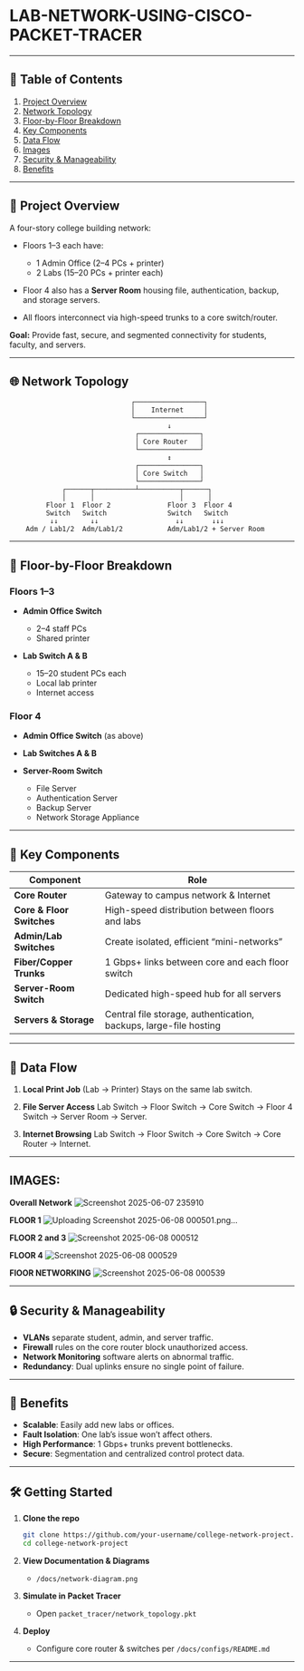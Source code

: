 # LAB-NETWORK-USING-CISCO-PACKET-TRACER

---

## 📖 Table of Contents

1. [Project Overview](#project-overview)
2. [Network Topology](#network-topology)
3. [Floor-by-Floor Breakdown](#floor-by-floor-breakdown)
4. [Key Components](#key-components)
5. [Data Flow](#data-flow)
6. [Images](#IMAGES)
7. [Security & Manageability](#security--manageability)
8. [Benefits](#benefits)

---

## 🚀 Project Overview

A four-story college building network:

* Floors 1–3 each have:

  * 1 Admin Office (2–4 PCs + printer)
  * 2 Labs (15–20 PCs + printer each)
* Floor 4 also has a **Server Room** housing file, authentication, backup, and storage servers.
* All floors interconnect via high-speed trunks to a core switch/router.

**Goal:** Provide fast, secure, and segmented connectivity for students, faculty, and servers.

---

## 🌐 Network Topology

```text
                              ┌─────────────────┐  
                              │    Internet     │  
                              └─────────────────┘  
                                       ↓         
                               ┌───────────────┐  
                               │ Core Router   │  
                               └───────────────┘  
                                       ↕         
                               ┌───────────────┐  
                               │ Core Switch   │  
                               └───────────────┘  
             ┌──────┬──────────┴──────────┬──────┐
             │      │                     │      │
         Floor 1  Floor 2              Floor 3  Floor 4
         Switch   Switch               Switch   Switch
          ↓↓        ↓↓                   ↓↓       ↓↓↓
    Adm / Lab1/2  Adm/Lab1/2           Adm/Lab1/2 + Server Room
```

---

## 🏢 Floor-by-Floor Breakdown

### Floors 1–3

* **Admin Office Switch**

  * 2–4 staff PCs
  * Shared printer

* **Lab Switch A & B**

  * 15–20 student PCs each
  * Local lab printer
  * Internet access

### Floor 4

* **Admin Office Switch** (as above)
* **Lab Switches A & B**
* **Server-Room Switch**

  * File Server
  * Authentication Server
  * Backup Server
  * Network Storage Appliance

---

## 🔧 Key Components

| Component                 | Role                                                              |
| ------------------------- | ----------------------------------------------------------------- |
| **Core Router**           | Gateway to campus network & Internet                              |
| **Core & Floor Switches** | High-speed distribution between floors and labs                   |
| **Admin/Lab Switches**    | Create isolated, efficient “mini-networks”                        |
| **Fiber/Copper Trunks**   | 1 Gbps+ links between core and each floor switch                  |
| **Server-Room Switch**    | Dedicated high-speed hub for all servers                          |
| **Servers & Storage**     | Central file storage, authentication, backups, large-file hosting |

---

## 🔄 Data Flow

1. **Local Print Job** (Lab → Printer)
   Stays on the same lab switch.

2. **File Server Access**
   Lab Switch → Floor Switch → Core Switch → Floor 4 Switch → Server Room → Server.

3. **Internet Browsing**
   Lab Switch → Floor Switch → Core Switch → Core Router → Internet.
---

## IMAGES:
**Overall Network**
![Screenshot 2025-06-07 235910](https://github.com/user-attachments/assets/bd6708ec-31e7-4d84-8191-481e2dd611f9)

**FLOOR 1**
![Uploading Screenshot 2025-06-08 000501.png…]()

**FLOOR 2 and 3**
![Screenshot 2025-06-08 000512](https://github.com/user-attachments/assets/a2bdb96c-7458-4079-b2df-209cdcfdb883)

**FLOOR 4**
![Screenshot 2025-06-08 000529](https://github.com/user-attachments/assets/6a08fadf-9e3a-469e-9023-8747761d54d6)

**FlOOR NETWORKING**
![Screenshot 2025-06-08 000539](https://github.com/user-attachments/assets/e8314592-0b40-44cc-b37c-9ff444fdf4b1)

---

## 🔒 Security & Manageability

* **VLANs** separate student, admin, and server traffic.
* **Firewall** rules on the core router block unauthorized access.
* **Network Monitoring** software alerts on abnormal traffic.
* **Redundancy**: Dual uplinks ensure no single point of failure.

---

## 🎯 Benefits

* **Scalable**: Easily add new labs or offices.
* **Fault Isolation**: One lab’s issue won’t affect others.
* **High Performance**: 1 Gbps+ trunks prevent bottlenecks.
* **Secure**: Segmentation and centralized control protect data.

---

## 🛠️ Getting Started

1. **Clone the repo**

   ```bash
   git clone https://github.com/your-username/college-network-project.git
   cd college-network-project
   ```

2. **View Documentation & Diagrams**

   * `/docs/network-diagram.png`

3. **Simulate in Packet Tracer**

   * Open `packet_tracer/network_topology.pkt`

4. **Deploy**

   * Configure core router & switches per `/docs/configs/README.md`

---



